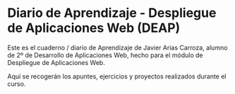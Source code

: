 # Diario de Aprendizaje - Despliegue de Aplicaciones Web (DEAP)

Este es el cuaderno / diario de Aprendizaje de Javier Arias Carroza, alumno de 2º de Desarrollo de Aplicaciones Web, hecho para el módulo de Despliegue de Aplicaciones Web.

Aquí se recogerán los apuntes, ejercicios y proyectos realizados durante el curso.

